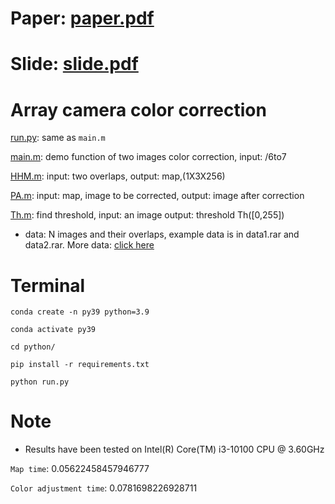 # Paper: [paper.pdf](paper_and_slide/paper.pdf)
# Slide: [slide.pdf](paper_and_slide/slide.pdf)

# Array camera color correction
[run.py](python/run.py): same as `main.m`

[main.m](matlab/main.m):   demo function of two images color correction, input: /6to7

[HHM.m](matlab/HHM.m):    input: two overlaps, output: map,(1X3X256)

[PA.m](matlab/PA.m):    input: map, image to be corrected, output: image after correction

[Th.m](matlab/Th.m):   find threshold, input: an image   output: threshold Th([0,255])

- data: N images and their overlaps, example data is in data1.rar and data2.rar. More data: [click here](https://www.mediafire.com/file/3e7x9maa2u3wwen/utf-8%2527_%2527data110.rar/file)

# Terminal
```
conda create -n py39 python=3.9
```
```
conda activate py39
```
```
cd python/
```
```
pip install -r requirements.txt
```
```
python run.py
```
# Note
- Results have been tested on Intel(R) Core(TM) i3-10100 CPU @ 3.60GHz

`Map time`:  0.05622458457946777

`Color adjustment time`:  0.0781698226928711
